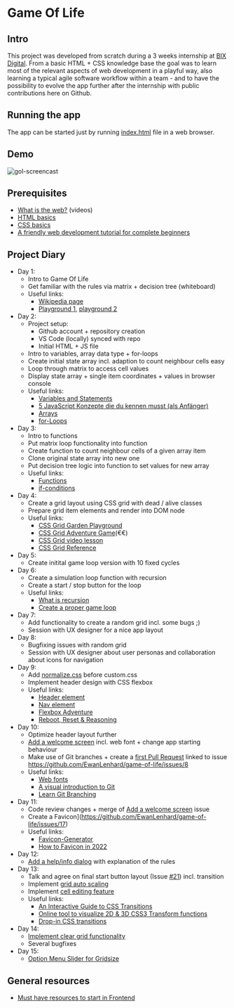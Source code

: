# Game Of Life

## Intro

This project was developed from scratch during a 3 weeks internship at [BIX Digital](https://www.bix-digital.com/). From a basic HTML + CSS knowledge base the goal was to learn most of the relevant aspects of web development in a playful way, also learning a typical agile software workflow within a team - and to have the possibility to evolve the app further after the internship with public contributions here on Github.

## Running the app

The app can be started just by running [index.html](index.html) file in a web browser.

## Demo

![gol-screencast](https://user-images.githubusercontent.com/370980/182611757-e57fcb81-e986-4b43-bbc3-48d99e850b33.gif)

## Prerequisites

- [What is the web?](https://www.youtube.com/playlist?list=PLo3w8EB99pqLEopnunz-dOOBJ8t-Wgt2g) (videos)
- [HTML basics](https://developer.mozilla.org/en-US/docs/Learn/Getting_started_with_the_web/HTML_basics)
- [CSS basics](https://developer.mozilla.org/en-US/docs/Learn/Getting_started_with_the_web/CSS_basics)
- [A friendly web development tutorial for complete beginners](https://www.internetingishard.com/html-and-css/)

## Project Diary

- Day 1:
  - Intro to Game Of Life
  - Get familiar with the rules via matrix + decision tree (whiteboard)
  - Useful links:
    - [Wikipedia page](https://en.wikipedia.org/wiki/Conway%27s_Game_of_Life)
    - [Playground 1](https://playgameoflife.com/), [playground 2](https://copy.sh/life/)
- Day 2:
  - Project setup:
    - Github account + repository creation
    - VS Code (locally) synced with repo
    - Initial HTML + JS file
  - Intro to variables, array data type + for-loops
  - Create initial state array incl. adaption to count neighbour cells easy
  - Loop through matrix to access cell values
  - Display state array + single item coordinates + values in browser console
  - Useful links:
    - [Variables and Statements](https://wesbos.com/javascript/01-the-basics/variables-and-statements)
    - [5 JavaScript Konzepte die du kennen musst (als Anfänger)](https://www.youtube.com/watch?v=LZpS4xS307Q)
    - [Arrays](https://wesbos.com/javascript/08-data-types/arrays)
    - [for-Loops](https://wesbos.com/javascript/09-gettin-loopy/54-looping-and-iterating-for-for-in-for-off-and-while-loops)
- Day 3:
  - Intro to functions
  - Put matrix loop functionality into function
  - Create function to count neighbour cells of a given array item
  - Clone original state array into new one
  - Put decision tree logic into function to set values for new array
  - Useful links:
    - [Functions](https://wesbos.com/javascript/02-functions/functions-custom/)
    - [if-conditions](https://wesbos.com/javascript/07-logic-and-flow-control/if-statements-function-returns-truthy-falsy/)
- Day 4:
  - Create a grid layout using CSS grid with dead / alive classes
  - Prepare grid item elements and render into DOM node
  - Useful links:
    - [CSS Grid Garden Playground](https://cssgridgarden.com/)
    - [CSS Grid Adventure Game](https://gridcritters.com/)(€€)
    - [CSS Grid video lesson](https://cssgrid.io/)
    - [CSS Grid Reference](https://tympanus.net/codrops/css_reference/grid/)
- Day 5:
  - Create initital game loop version with 10 fixed cycles
- Day 6:
  - Create a simulation loop function with recursion
  - Create a start / stop button for the loop
  - Useful links:
    - [What is recursion](https://www.youtube.com/watch?v=6oDQaB2one8)
    - [Create a proper game loop](https://spicyyoghurt.com/tutorials/html5-javascript-game-development/create-a-proper-game-loop-with-requestanimationframe)
- Day 7:
  - Add functionality to create a random grid incl. some bugs ;)
  - Session with UX designer for a nice app layout
- Day 8:
  - Bugfixing issues with random grid
  - Session with UX designer about user personas and collaboration about icons for navigation
- Day 9:
  - Add [normalize.css](https://github.com/sindresorhus/modern-normalize) before custom.css
  - Implement header design with CSS flexbox
  - Useful links:
      - [Header element](https://developer.mozilla.org/en-US/docs/Web/HTML/Element/header)
      - [Nav element](https://developer.mozilla.org/en-US/docs/Web/HTML/Element/nav)
      - [Flexbox Adventure](https://codingfantasy.com/games/flexboxadventure/play)
      - [Reboot, Reset & Reasoning](https://css-tricks.com/reboot-resets-reasoning/)
- Day 10:
  - Optimize header layout further
  - [Add a welcome screen](https://github.com/EwanLenhard/game-of-life/issues/8) incl. web font + change app starting behaviour
  - Make use of Git branches + create a [first Pull Request](https://github.com/EwanLenhard/game-of-life/pull/15) linked to issue https://github.com/EwanLenhard/game-of-life/issues/8
  - Useful links:
    - [Web fonts](https://developer.mozilla.org/en-US/docs/Learn/CSS/Styling_text/Web_fonts)
    - [A visual introduction to Git](https://medium.com/@ashk3l/a-visual-introduction-to-git-9fdca5d3b43a)
    - [Learn Git Branching](https://learngitbranching.js.org)
- Day 11:
  - Code review changes + merge of [Add a welcome screen](https://github.com/EwanLenhard/game-of-life/issues/8) issue
  - Create a Favicon](https://github.com/EwanLenhard/game-of-life/issues/17)
  - Useful links:
    - [Favicon-Generator](https://realfavicongenerator.net/)
    - [How to Favicon in 2022](https://evilmartians.com/chronicles/how-to-favicon-in-2021-six-files-that-fit-most-needs)
- Day 12:
  - [Add a help/info dialog](https://github.com/EwanLenhard/game-of-life/issues/10) with explanation of the rules
- Day 13:
  - Talk and agree on final start button layout (Issue [#21](https://github.com/EwanLenhard/game-of-life/pull/21)) incl. transition
  - Implement [grid auto scaling](https://github.com/EwanLenhard/game-of-life/pull/22)
  - Implement [cell editing feature](https://github.com/EwanLenhard/game-of-life/pull/23)
  - Useful links:
    - [An Interactive Guide to CSS Transitions](https://www.joshwcomeau.com/animation/css-transitions/)
    - [Online tool to visualize 2D & 3D CSS3 Transform functions](https://css-transform.moro.es/)
    - [Drop-in CSS transitions](https://www.transition.style/)
- Day 14:
  - [Implement clear grid functionality](https://github.com/EwanLenhard/game-of-life/issues/24)
  - Several bugfixes
- Day 15:
  - [Option Menu Slider for Gridsize](https://github.com/EwanLenhard/game-of-life/issues/35)

## General resources

- [Must have resources to start in Frontend](https://gist.github.com/netzartist/20a7732427eb3b2de3c8f9794b6e130a)
